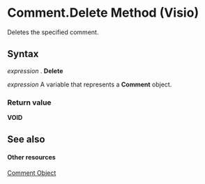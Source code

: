 
# Comment.Delete Method (Visio)

Deletes the specified comment.


## Syntax

 _expression_ . **Delete**

 _expression_ A variable that represents a **Comment** object.


### Return value

 **VOID**


## See also


#### Other resources


[Comment Object](f028cc03-0ef1-8017-a936-d30d45211864.md)
